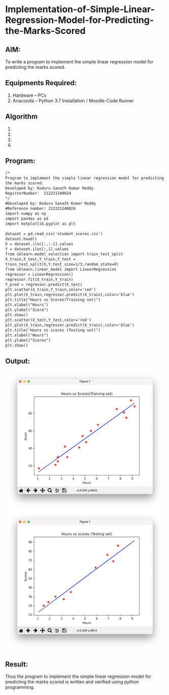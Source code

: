 # Implementation-of-Simple-Linear-Regression-Model-for-Predicting-the-Marks-Scored

## AIM:
To write a program to implement the simple linear regression model for predicting the marks scored.

## Equipments Required:
1. Hardware – PCs
2. Anaconda – Python 3.7 Installation / Moodle-Code Runner

## Algorithm
1. 
2. 
3. 
4. 

## Program:
```
/*
Program to implement the simple linear regression model for predicting the marks scored.
Developed by: Koduru Sanath Kumar Reddy
RegisterNumber:  212221240024
*/
#Developed by: Koduru Sanath Kumar Reddy
#Reference number: 212221240024
import numpy as np
import pandas as pd
import matplotlib.pyplot as plt

dataset = pd.read_csv('student_scores.csv')
dataset.head()
X = dataset.iloc[:,:-1].values
Y = dataset.iloc[:,1].values
from sklearn.model_selection import train_test_split
X_train,X_test,Y_train,Y_test = train_test_split(X,Y,test_size=1/3,random_state=0)
from sklearn.linear_model import LinearRegression
regressor = LinearRegression()
regressor.fit(X_train,Y_train)
Y_pred = regressor.predict(X_test)
plt.scatter(X_train,Y_train,color='red')
plt.plot(X_train,regressor.predict(X_train),color='blue')
plt.title("Hours vs Scores(Training set)")
plt.xlabel("Hours")
plt.ylabel("Score")
plt.show()
plt.scatter(X_test,Y_test,color='red')
plt.plot(X_train,regressor.predict(X_train),color='blue')
plt.title("Hours vs scores (Testing set)")
plt.xlabel("Hours")
plt.ylabel("Scores")
plt.show()
```

## Output:
![](g1.png)
![](g2.png)


## Result:
Thus the program to implement the simple linear regression model for predicting the marks scored is written and verified using python programming.
